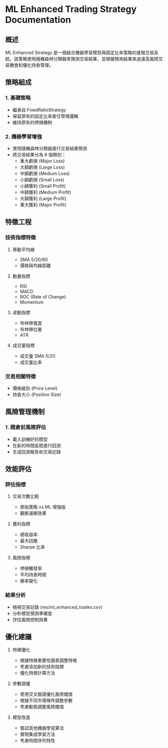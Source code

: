 # ML Enhanced Trading Strategy Documentation

## 概述

ML Enhanced Strategy 是一個結合機器學習模型與固定比率策略的進階交易系統。該策略使用隨機森林分類器來預測交易結果，並根據預測結果來過濾高風險交易機會和優化持倉管理。

## 策略組成

### 1. 基礎策略

- 繼承自 FixedRatioStrategy
- 保留原有的固定比率倉位管理邏輯
- 維持原有的停損機制

### 2. 機器學習增強

- 使用隨機森林分類器進行交易結果預測
- 將交易結果分為 8 個類別：
  - 重大虧損 (Major Loss)
  - 大額虧損 (Large Loss)
  - 中額虧損 (Medium Loss)
  - 小額虧損 (Small Loss)
  - 小額獲利 (Small Profit)
  - 中額獲利 (Medium Profit)
  - 大額獲利 (Large Profit)
  - 重大獲利 (Major Profit)

## 特徵工程

### 技術指標特徵

1. 移動平均線

   - SMA 5/20/60
   - 價格與均線距離

2. 動量指標

   - RSI
   - MACD
   - ROC (Rate of Change)
   - Momentum

3. 波動指標

   - 布林帶寬度
   - 布林帶位置
   - ATR

4. 成交量指標
   - 成交量 SMA 5/20
   - 成交量比率

### 交易相關特徵

- 價格級別 (Price Level)
- 持倉大小 (Position Size)

## 風險管理機制

### 1. 開倉前風險評估

- 載入訓練好的模型
- 在新的時間區間進行回測
- 生成回測報告和交易記錄

## 效能評估

### 評估指標

1. 交易次數比較

   - 原始策略 vs ML 增強版
   - 觀察濾網效果

2. 獲利指標

   - 總收益率
   - 最大回撤
   - Sharpe 比率

3. 風險指標
   - 停損觸發率
   - 平均持倉時間
   - 勝率變化

### 結果分析

- 檢視交易記錄 (res/ml_enhanced_trades.csv)
- 分析模型預測準確度
- 評估風險控制效果

## 優化建議

1. 特徵優化

   - 根據特徵重要性圖表調整特徵
   - 考慮添加新的技術指標
   - 優化特徵計算方法

2. 參數調優

   - 使用交叉驗證優化風險閾值
   - 根據不同市場條件調整參數
   - 考慮動態調整風險閾值

3. 模型改進
   - 嘗試其他機器學習算法
   - 實現集成學習方法
   - 考慮時間序列特性
